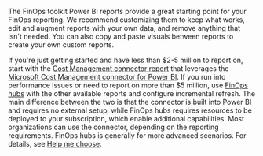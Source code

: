<!-- markdownlint-disable MD041 -->

The FinOps toolkit Power BI reports provide a great starting point for your FinOps reporting. We recommend customizing them to keep what works, edit and augment reports with your own data, and remove anything that isn't needed. You can also copy and paste visuals between reports to create your own custom reports.

If you're just getting started and have less than $2-5 million to report on, start with the [Cost Management connector report](/finops-toolkit/power-bi/connector) that leverages the [Microsoft Cost Management connector for Power BI](https://aka.ms/costmgmt/powerbi). If you run into performance issues or need to report on more than $5 million, use [FinOps hubs](/finops-toolkit/hubs) with the other available reports and configure incremental refresh. The main difference between the two is that the connector is built into Power BI and requires no external setup, while FinOps hubs requires resources to be deployed to your subscription, which enable additional capabilities. Most organizations can use the connector, depending on the reporting requirements. FinOps hubs is generally for more advanced scenarios. For details, see [Help me choose](/finops-toolkit/power-bi#%EF%B8%8F-help-me-choose).
